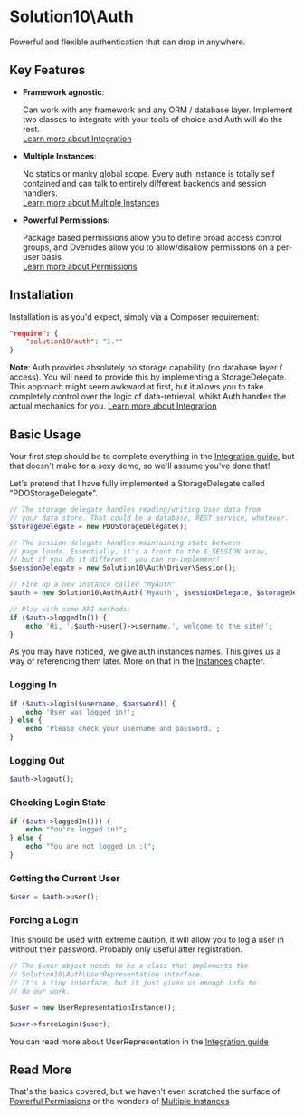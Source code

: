 # Solution10\Auth

Powerful and flexible authentication that can drop in anywhere.

## Key Features

- **Framework agnostic**: <p>Can work with any framework and any ORM / database layer. Implement two classes to integrate with your tools of choice and Auth will do the rest.<br>[Learn more about Integration](Integrating)</p>
- **Multiple Instances**: <p>No statics or manky global scope. Every auth instance is totally self contained and can talk to entirely different backends and session handlers.<br>[Learn more about Multiple Instances](Instances)</p>
- **Powerful Permissions**: <p>Package based permissions allow you to define broad access control groups, and Overrides allow you to allow/disallow permissions on a per-user basis<br>[Learn more about Permissions](Permissions)</p>

## Installation

Installation is as you'd expect, simply via a Composer requirement:

```json
"require": {
    "solution10/auth": "1.*"
}
```

**Note**: Auth provides absolutely no storage capability (no database layer / access). You will need to provide this by implementing a StorageDelegate. This approach might seem awkward at first, but it allows you to take completely control over the logic of data-retrieval, whilst Auth handles the actual mechanics for you. [Learn more about Integration](Integrating)

## Basic Usage

Your first step should be to complete everything in the [Integration guide](Integrating), but that doesn't make for
a sexy demo, so we'll assume you've done that!

Let's pretend that I have fully implemented a StorageDelegate called "PDOStorageDelegate".

```php
// The storage delegate handles reading/writing User data from
// your data store. That could be a database, REST service, whatever.
$storageDelegate = new PDOStorageDelegate();

// The session delegate handles maintaining state between
// page loads. Essentially, it's a front to the $_SESSION array,
// but if you do it different, you can re-implement!
$sessionDelegate = new Solution10\Auth\Driver\Session();

// Fire up a new instance called "MyAuth"
$auth = new Solution10\Auth\Auth('MyAuth', $sessionDelegate, $storageDelegate);

// Play with some API methods:
if ($auth->loggedIn()) {
    echo 'Hi, '.$auth->user()->username.', welcome to the site!';
}
```
	
As you may have noticed, we give auth instances names. This gives us a way of referencing them later. More on that in the [Instances](Instances) chapter.

### Logging In

```php
if ($auth->login($username, $password)) {
    echo 'User was logged in!';
} else {
    echo 'Please check your username and password.';
}
```
	
### Logging Out

```php
$auth->logout();
```

### Checking Login State

```php
if ($auth->loggedIn())) {
    echo "You're logged in!";
} else {
    echo "You are not logged in :(";
}
```

### Getting the Current User

```php
$user = $auth->user();
```
	
### Forcing a Login

This should be used with extreme caution, it will allow you to log a user in without their password. Probably only useful after registration.

```php
// The $user object needs to be a class that implements the
// Solution10\Auth\UserRepresentation interface.
// It's a tiny interface, but it just gives us enough info to
// do our work.

$user = new UserRepresentationInstance();

$user->forceLogin($user);
```
	
You can read more about UserRepresentation in the [Integration guide](Integrating)

## Read More

That's the basics covered, but we haven't even scratched the surface of [Powerful Permissions](Permissions) or the
wonders of [Multiple Instances](Instances)
